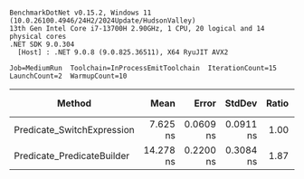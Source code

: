 ```

BenchmarkDotNet v0.15.2, Windows 11 (10.0.26100.4946/24H2/2024Update/HudsonValley)
13th Gen Intel Core i7-13700H 2.90GHz, 1 CPU, 20 logical and 14 physical cores
.NET SDK 9.0.304
  [Host] : .NET 9.0.8 (9.0.825.36511), X64 RyuJIT AVX2

Job=MediumRun  Toolchain=InProcessEmitToolchain  IterationCount=15  
LaunchCount=2  WarmupCount=10  

```
| Method                     | Mean      | Error     | StdDev    | Ratio | RatioSD | Allocated | Alloc Ratio |
|--------------------------- |----------:|----------:|----------:|------:|--------:|----------:|------------:|
| Predicate_SwitchExpression |  7.625 ns | 0.0609 ns | 0.0911 ns |  1.00 |    0.02 |         - |          NA |
| Predicate_PredicateBuilder | 14.278 ns | 0.2200 ns | 0.3084 ns |  1.87 |    0.05 |         - |          NA |
